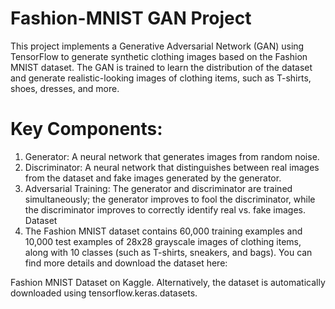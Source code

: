 # Fashion-MNIST GAN Project

This project implements a Generative Adversarial Network (GAN) using TensorFlow to generate synthetic clothing images based on the Fashion MNIST dataset. The GAN is trained to learn the distribution of the dataset and generate realistic-looking images of clothing items, such as T-shirts, shoes, dresses, and more.


# Key Components:

1. Generator: A neural network that generates images from random noise.
2. Discriminator: A neural network that distinguishes between real images from the dataset and fake images generated by the generator.
3. Adversarial Training: The generator and discriminator are trained simultaneously; the generator improves to fool the discriminator, while the discriminator improves to correctly identify real vs. fake images.
Dataset
4. The Fashion MNIST dataset contains 60,000 training examples and 10,000 test examples of 28x28 grayscale images of clothing items, along with 10 classes (such as T-shirts, sneakers, and bags). You can find more details and download the dataset here:

Fashion MNIST Dataset on Kaggle. Alternatively, the dataset is automatically downloaded using tensorflow.keras.datasets.

